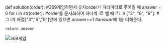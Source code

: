 def solution(order):  #369게임하면서 숫자order가 파라미터로 주어질 때
    answer = 0
    for i in str(order):  #order를 문자화하여 하나씩 i로 뺄 때
        if i in ["3", "6", "9"]:   #그 i가 배열["3","6","9"]안에 있으면
            answer+=1     #answer에 1을 더해준다.
            
    return answer
   ![369게임](https://user-images.githubusercontent.com/124108940/228391200-9fc2e7bd-bf6f-4fea-a014-45609fbfcb06.PNG)
